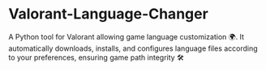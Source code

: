 # Valorant-Language-Changer
A Python tool for Valorant allowing game language customization 🌍. It automatically downloads, installs, and configures language files according to your preferences, ensuring game path integrity 🛠️
